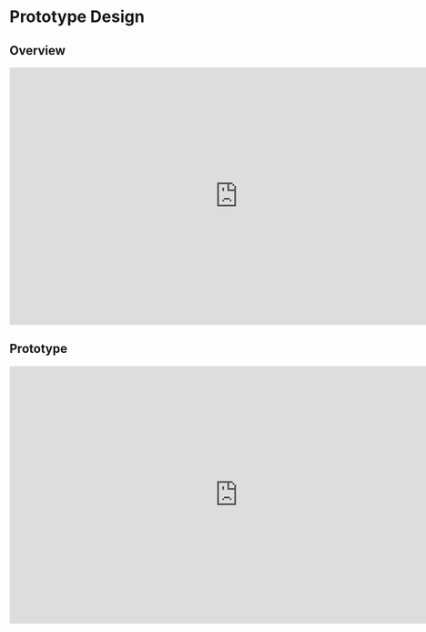 # Prototype Design

## Overview

<iframe style="border: 1px solid rgba(0, 0, 0, 0.1);" width="800" height="450" src="https://embed.figma.com/design/d0iQqoruOvQgl6WUBPqbYc/Pulse?node-id=0-1&embed-host=share" allowfullscreen></iframe>

## Prototype

<iframe style="border: 1px solid rgba(0, 0, 0, 0.1);" width="800" height="450" src="https://embed.figma.com/proto/d0iQqoruOvQgl6WUBPqbYc/Pulse?page-id=0%3A1&node-id=18-2&node-type=canvas&viewport=1830%2C1113%2C1.78&scaling=scale-down&content-scaling=fixed&starting-point-node-id=51%3A575&share=1&embed-host=share" allowfullscreen></iframe>
